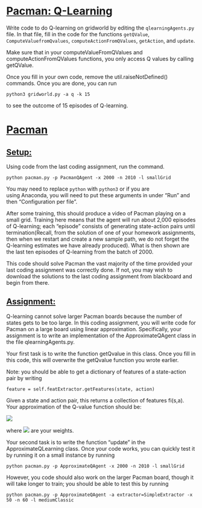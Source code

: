 # <ins>Pacman: Q-Learning</ins>
Write code to do Q-learning on gridworld by editing the `qlearningAgents.py` file. In that file, fill in the code for the functions `getQValue`, `ComputeValuefromQvalues`, `computeActionFromQValues`, `getAction`, and `update`.

Make sure that in your computeValueFromQValues and computeActionFromQValues functions, you only access Q values by calling getQValue.

Once you fill in your own code, remove the util.raiseNotDefined() commands.
Once you are done, you can run 

    python3 gridworld.py -a q -k 15

to see the outcome of 15 episodes of Q-learning.

# <ins>Pacman</ins>
## <ins>Setup:</ins>
Using code from the last coding assignment, run the command.

    python pacman.py -p PacmanQAgent -x 2000 -n 2010 -l smallGrid

You may need to replace `python` with `python3` or if you are  
using Anaconda, you will need to put these arguments in under 
“Run” and then “Configuration per file”.

After some training, this should produce a video of Pacman playing 
on a small grid. Training here means that the agent will run about 
2,000 episodes of Q-learning; each “episode” consists of 
generating state-action pairs until termination(Recall, from the solution of one of your homework assignments, 
then when we restart and create a new sample path, we do not 
forget the Q-learning estimates we have already produced). What is then 
shown are the last ten episodes of Q-learning from the batch of 
2000.

This code should solve Pacman the vast majority of the time 
provided your last coding assignment was correctly done. If not, 
you may wish to download the solutions to the last coding 
assignment from blackboard and begin from there.

## <ins>Assignment:</ins>
Q-learning cannot solve larger Pacman boards because the number of 
states gets to be too large. In this coding assignment, you will 
write code for Pacman on a large board using linear approximation. 
Specifically, your assignment is to write an implementation of the 
ApproximateQAgent class in the file qlearningAgents.py.

Your first task is to write the function getQvalue in this class. 
Once you fill in this code, this will overwrite the getQvalue 
function you wrote earlier.

Note: you should be able to get a dictionary of features of a 
state-action pair by writing

    feature = self.featExtractor.getFeatures(state, action)

Given a state and action pair, this returns a collection of 
features fi(s,a). Your approximation of the Q-value function 
should be:

<img src="https://render.githubusercontent.com/render/math?math=Q(s,a) = \sum_i{f_i(s,a)w_i}"> 

where 
<img src="https://render.githubusercontent.com/render/math?math=w_i"> 
are your weights.

Your second task is to write the function “update” in the 
ApproximateQLearning class. Once your code works, you can quickly 
test it by running it on a small instance by running

    python pacman.py -p ApproximateQAgent -x 2000 -n 2010 -l smallGrid

However, you code should also work on the larger Pacman board, 
though it will take longer to train; you should be able to test 
this by running

    python pacman.py -p ApproximateQAgent -a extractor=SimpleExtractor -x 50 -n 60 -l mediumClassic
